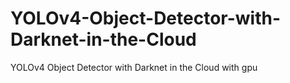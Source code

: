# YOLOv4-Object-Detector-with-Darknet-in-the-Cloud
YOLOv4 Object Detector with Darknet in the Cloud with gpu
